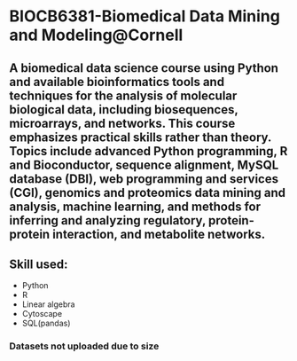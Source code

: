 # BIOCB6381-Biomedical Data Mining and Modeling@Cornell
## A biomedical data science course using Python and available bioinformatics tools and techniques for the analysis of molecular biological data, including biosequences, microarrays, and networks.  This course emphasizes practical skills rather than theory. Topics include advanced Python programming, R and Bioconductor, sequence alignment, MySQL database (DBI), web programming and services (CGI), genomics and proteomics data mining and analysis, machine learning, and methods for inferring and analyzing regulatory, protein-protein interaction, and metabolite networks.
## Skill used:
- Python
- R
- Linear algebra
- Cytoscape
- SQL(pandas)
### Datasets not uploaded due to size
